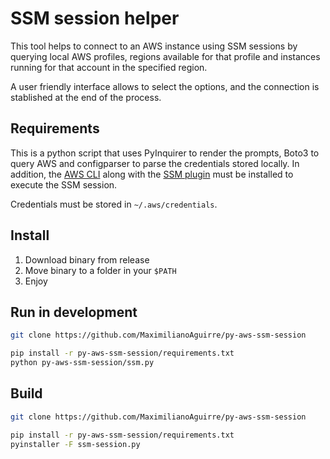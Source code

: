 # SSM session helper

This tool helps to connect to an AWS instance using SSM sessions by querying local AWS profiles, regions available for that profile and instances running for that account in the specified region. 

A user friendly interface allows to select the options, and the connection is stablished at the end of the process.

## Requirements

This is a python script that uses PyInquirer to render the prompts, Boto3 to query AWS and configparser to parse the credentials stored locally. In addition, the [AWS CLI](https://aws.amazon.com/cli/) along with the [SSM plugin](https://docs.aws.amazon.com/systems-manager/latest/userguide/session-manager-working-with-install-plugin.html) must be installed to execute the SSM session.

Credentials must be stored in `~/.aws/credentials`.

## Install

1. Download binary from release
2. Move binary to a folder in your `$PATH`
3. Enjoy

## Run in development

```bash
git clone https://github.com/MaximilianoAguirre/py-aws-ssm-session

pip install -r py-aws-ssm-session/requirements.txt
python py-aws-ssm-session/ssm.py
```

## Build

```bash
git clone https://github.com/MaximilianoAguirre/py-aws-ssm-session

pip install -r py-aws-ssm-session/requirements.txt
pyinstaller -F ssm-session.py
```

